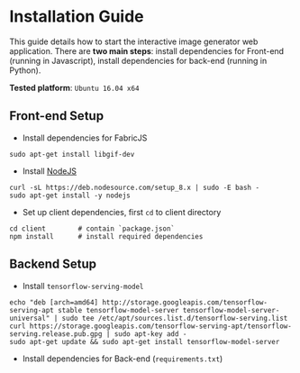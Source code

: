 # Installation Guide
This guide details how to start the interactive image generator web application. There are **two main steps**: install dependencies for Front-end (running in Javascript), install dependencies for back-end (running in Python).

**Tested platform**:  `Ubuntu 16.04 x64`

##  Front-end Setup
* Install dependencies for FabricJS
```shell
sudo apt-get install libgif-dev
```

* Install [NodeJS](https://nodejs.org/en/download/package-manager/#debian-and-ubuntu-based-linux-distributions)
```shell
curl -sL https://deb.nodesource.com/setup_8.x | sudo -E bash -
sudo apt-get install -y nodejs
```

* Set up client dependencies, first `cd` to client directory
```
cd client        # contain `package.json`
npm install      # install required dependencies
```

## Backend Setup

* Install `tensorflow-serving-model`
```shell
echo "deb [arch=amd64] http://storage.googleapis.com/tensorflow-serving-apt stable tensorflow-model-server tensorflow-model-server-universal" | sudo tee /etc/apt/sources.list.d/tensorflow-serving.list
curl https://storage.googleapis.com/tensorflow-serving-apt/tensorflow-serving.release.pub.gpg | sudo apt-key add -
sudo apt-get update && sudo apt-get install tensorflow-model-server
```

* Install dependencies for Back-end (`requirements.txt`)
```shell
```

